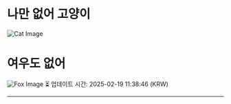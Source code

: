 
# 나만 없어 고양이

![Cat Image](https://cdn2.thecatapi.com/images/b5i.jpg)

# 여우도 없어
![Fox Image](https://randomfox.ca/images/50.jpg)
⏳ 업데이트 시간: 2025-02-19 11:38:46 (KRW)

---
